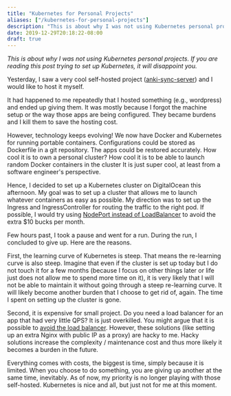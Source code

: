 ```yaml
---
title: "Kubernetes for Personal Projects"
aliases: ["/kubernetes-for-personal-projects"]
description: "This is about why I was not using Kubernetes personal projects."
date: 2019-12-29T20:18:22-08:00
draft: true
---
```


*This is about why I was not using Kubernetes personal projects. If you are reading this post trying to set up Kubernetes, it will disappoint you.*

Yesterday, I saw a very cool self-hosted project ([anki-sync-server][0]) and I would like to host it myself.

It had happened to me repeatedly that I hosted something (e.g., wordpress) and ended up giving them. It was mostly because I forgot the machine setup or the way those apps are being configured. They became burdens and I kill them to save the hosting cost.

However, technology keeps evolving! We now have Docker and Kubernetes for running portable containers. Configurations could be stored as Dockerfile in a git repository. The apps could be restored accurately. How cool it is to own a personal cluster? How cool it is to be able to launch random Docker containers in the cluster It is just super cool, at least from a software engineer's perspective.

Hence, I decided to set up a Kubernetes cluster on DigitalOcean this afternoon. My goal was to set up a cluster that allows me to launch whatever containers as easy as possible. My direction was to set up the Ingress and IngressController for routing the traffic to the right pod. If possible, I would try using [NodePort instead of LoadBalancer][1] to avoid the extra $10 bucks per month.

Few hours past, I took a pause and went for a run. During the run, I concluded to give up. Here are the reasons.

First, the learning curve of Kubernetes is steep. That means the re-learning curve is also steep. Imagine that even if the cluster is set up today but I do not touch it for a few months (because I focus on other things later or life just does not allow me to spend more time on it), it is very likely that I will not be able to maintain it without going through a steep re-learning curve. It will likely become another burden that I choose to get rid of, again. The time I spent on setting up the cluster is gone.

Second, it is expensive for small project. Do you need a load balancer for an app that had very little QPS? It is just overkilled. You might argue that it is possible to [avoid the load balancer][2]. However, these solutions (like setting up an extra Nginx with public IP as a proxy) are hacky to me. Hacky solutions increase the complexity / maintenance cost and thus more likely it becomes a burden in the future.

Everything comes with costs, the biggest is time, simply because it is limited. When you choose to do something, you are giving up another at the same time, inevitably. As of now, my priority is no longer playing with those self-hosted. Kubernetes is nice and all, but just not for me at this moment.

[0]: https://github.com/ankicommunity/anki-sync-server
[1]: https://kubernetes.io/docs/concepts/services-networking/service/#publishing-services-service-types
[2]: https://stackoverflow.com/questions/37792641/how-can-you-publish-a-kubernetes-service-without-using-the-type-loadbalancer-on
